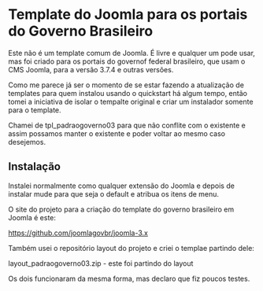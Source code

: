 # Template do Joomla para os portais do Governo Brasileiro
Este não é um template comum de Joomla. É livre e qualquer um pode usar, mas foi criado para os portais do governof federal brasileiro, que usam o CMS Joomla, para a versão 3.7.4 e outras versões.

Como me parece já ser o momento de se estar fazendo a atualização de templates para quem instalou usando o quickstart há algum tempo, então tomei a iniciativa de isolar o tempalte original e criar um instalador somente para o template.

Chamei de tpl_padraogoverno03 para que não conflite com o existente e assim possamos manter o existente e poder voltar ao mesmo caso desejemos.

## Instalação
Instalei normalmente como qualquer extensão do Joomla e depois de instalar mude para que seja o default e atribua os itens de menu.


O site do projeto para a criação do template do governo brasileiro em Joomla é este:

https://github.com/joomlagovbr/joomla-3.x

Também usei o repositório layout do projeto e criei o templae partindo dele:

 layout_padraogoverno03.zip - este foi partindo do layout
  
Os dois funcionaram da mesma forma, mas declaro que fiz poucos testes.
